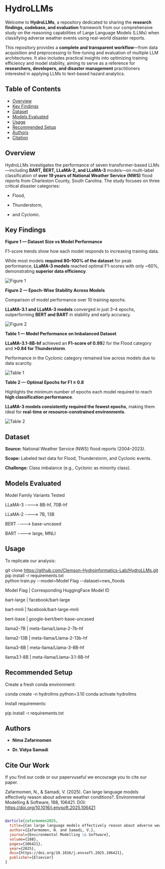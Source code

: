 # HydroLLMs

Welcome to **HydroLLMs**, a repository dedicated to sharing the **research findings, codebase, and evaluation** framework from our comprehensive study on the reasoning capabilities of Large Language Models (LLMs) when classifying adverse weather events using real-world disaster reports.

This repository provides a **complete and transparent workflow**—from data acquisition and preprocessing to fine-tuning and evaluation of multiple LLM architectures. It also includes practical insights into optimizing training efficiency and model stability, aiming to serve as a reference for **researchers, developers, and disaster management** practitioners interested in applying LLMs to text-based hazard analytics.

## Table of Contents


- [Overview](#overview)
- [Key Findings](#key-findings)
- [Dataset](#dataset)
- [Models Evaluated](#models-evaluated)
- [Usage](#usage)
- [Recommended Setup](#recommended_setup)
- [Authors](#authors)
- [Citation](#citation)

## Overview

HydroLLMs investigates the performance of seven transformer-based LLMs—including **BART, BERT, LLaMA-2, and LLaMA-3** models—on multi-label classification of **over 19 years of National Weather Service (NWS)** flood reports from Charleston County, South Carolina. The study focuses on three critical disaster categories: 

- Flood, 

- Thunderstorm, 

- and Cyclonic.

## Key Findings

**Figure 1 — Dataset Size vs Model Performance**

F1-score trends show how each model responds to increasing training data.

While most models **required 80–100% of the dataset** for peak performance, **LLaMA-3 models** reached optimal F1-scores with only ~60%, demonstrating **superior data efficiency**.

![Figure 1](Results/Figure-1.jpg)  

**Figure 2 — Epoch-Wise Stability Across Models**

Comparison of model performance over 10 training epochs.

**LLaMA-3.1 and LLaMA-3 models** converged in just 3–4 epochs, outperforming **BERT and BART** in stability and early accuracy.

![Figure 2](Results/Figure-2.jpg)  

**Table 1 — Model Performance on Imbalanced Dataset**

**LLaMA-3.1-8B-hf** achieved an **F1-score of 0.99**2 for the Flood category and **>0.84 for Thunderstorm**.

Performance in the Cyclonic category remained low across models due to data scarcity.

![Table 1](Results/Table-1.jpg)  

**Table 2 — Optimal Epochs for F1 ≥ 0.8**

Highlights the minimum number of epochs each model required to reach **high classification performance**.

**LLaMA-3 models consistently required the fewest epochs**, making them ideal for **real-time or resource-constrained environments**.

![Table 2](Results/Table-2.jpg)

## Dataset

**Source:** National Weather Service (NWS) flood reports (2004–2023).

**Scope:** Labeled text data for Flood, Thunderstorm, and Cyclonic events.

**Challenge:** Class imbalance (e.g., Cyclonic as minority class).

## Models Evaluated


Model Family	Variants Tested

LLaMA-3	----> 8B-hf, 70B-hf

LLaMA-2	----> 7B, 13B

BERT	----> base-uncased

BART	----> large, MNLI

## Usage

To replicate our analysis:

git clone https://github.com/Clemson-Hydroinformatics-Lab/HydroLLMs.git  
pip install -r requirements.txt  
python train.py --model=Model Flag --dataset=nws_floods  

Model Flag | Corresponding HuggingFace Model ID

bart-large | facebook/bart-large

bart-mnli | facebook/bart-large-mnli

bert-base | google-bert/bert-base-uncased

llama2-7B | meta-llama/Llama-2-7b-hf

llama2-13B | meta-llama/Llama-2-13b-hf

llama3-8B | meta-llama/Llama-3-8B-hf

llama3.1-8B | meta-llama/Llama-3.1-8B-hf

## Recommended Setup

Create a fresh conda environment:

conda create -n hydrollms python=3.10
conda activate hydrollms

Install requirements:

pip install -r requirements.txt

## Authors

- **Nima Zafarmomen**

- **Dr. Vidya Samadi**

## Cite Our Work
If you find our code or our papervuseful we encourage you to cite our paper. 

Zafarmomen, N., & Samadi, V. (2025). Can large language models effectively reason about adverse weather conditions?. Environmental Modelling & Software, 188, 106421. DOI: https://doi.org/10.1016/j.envsoft.2025.106421

```bibtex

@article{zafarmomen2025,  
  title={Can large language models effectively reason about adverse weather conditions?},  
  author={Zafarmomen, N. and Samadi, V.},  
  journal={Environmental Modelling \& Software},  
  volume={188},  
  pages={106421},  
  year={2025},  
  doi={https://doi.org/10.1016/j.envsoft.2025.106421},  
  publisher={Elsevier}  
}
``` 
